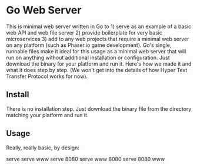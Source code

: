 # Go Web Server

This is minimal web server written in Go to 1) serve as an example
of a basic web API and web file server 2) provide boilerplate for
very basic microservices 3) add to any web projects that require a
minimal web server on any platform (such as Phaser.io game development).
Go's single, runnable files make it ideal for this usage as a minimal
web server that will run on anything without additional installation
or configuration. Just download the binary for your platform and
run it.  Here's how we made it and what it does step by step. (We
won't get into the details of how Hyper Text Transfer Protocol works
for now).

## Install

There is no installation step. Just download the binary file from the
directory matching your platform and run it.

## Usage

Really, really basic, by design:

  serve
  serve www
  serve 8080
  serve www 8080
  serve 8080 www

